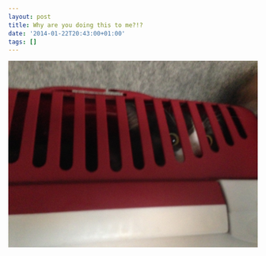 ```yaml
---
layout: post
title: Why are you doing this to me?!?
date: '2014-01-22T20:43:00+01:00'
tags: []
---
```

![Why are you doing this to me?!?](/files/tumblr_mztist28vs1tq106bo1_1280.jpg)
